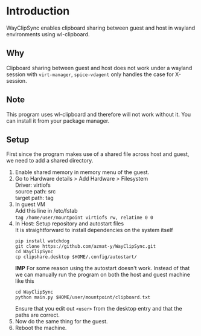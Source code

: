 # Introduction
WayClipSync enables clipboard sharing between guest and host in
wayland environments using wl-clipboard.

## Why
Clipboard sharing between guest and host does not work under a wayland
session with `virt-manager`, `spice-vdagent` only handles the case for X-session.

## Note
This program uses wl-clipboard and therefore will not work without it.
You can install it from your package manager.

## Setup
First since the program makes use of a shared file across host and
guest, we need to add a shared directory.<br>
1. Enable shared memory in memory menu of the guest.
2. Go to Hardware details > Add Hardware > Filesystem<br>
   Driver: virtiofs <br>
   source  path: src<br>
   target path: tag<br>
3. In guest VM<br>
   Add this line in /etc/fstab<br>
   `tag /home/user/mountpoint virtiofs rw, relatime 0 0`
4. In Host: Setup repository and autostart files<br>
   It is straightforward to install dependencies on the system itself<br>
   ```
   pip install watchdog
   git clone https://github.com/azmat-y/WayClipSync.git
   cd WayClipSync
   cp clipshare.desktop $HOME/.config/autostart/
   ```
   **IMP** For some reason using the autostart doesn't work. Instead of that we can manually run the program on both the host and guest machine like this
   ```
   cd WayClipSync
   python main.py $HOME/user/mountpoint/clipboard.txt
   ```
   Ensure that you edit out `<user>` from the desktop entry and that the paths
   are correct.
5. Now do the same thing for the guest.
6. Reboot the machine.
